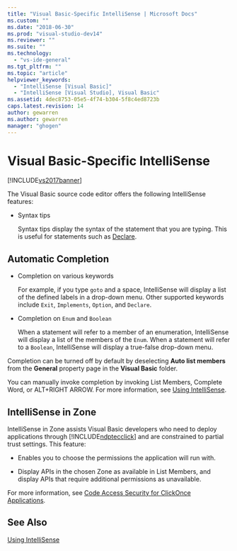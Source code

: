 ```yaml
---
title: "Visual Basic-Specific IntelliSense | Microsoft Docs"
ms.custom: ""
ms.date: "2018-06-30"
ms.prod: "visual-studio-dev14"
ms.reviewer: ""
ms.suite: ""
ms.technology: 
  - "vs-ide-general"
ms.tgt_pltfrm: ""
ms.topic: "article"
helpviewer_keywords: 
  - "IntelliSense [Visual Basic]"
  - "IntelliSense [Visual Studio], Visual Basic"
ms.assetid: 4dec8753-05e5-4f74-b304-5f8c4ed8723b
caps.latest.revision: 14
author: gewarren
ms.author: gewarren
manager: "ghogen"
---
```

# Visual Basic-Specific IntelliSense
[!INCLUDE[vs2017banner](../includes/vs2017banner.md)]

The Visual Basic source code editor offers the following IntelliSense features:  
  
-   Syntax tips  
  
     Syntax tips display the syntax of the statement that you are typing. This is useful for statements such as [Declare](http://msdn.microsoft.com/library/d3f21fb0-b804-4c99-97ed-583b23894cf1).  
  
## Automatic Completion  
  
-   Completion on various keywords  
  
     For example, if you type `goto` and a space, IntelliSense will display a list of the defined labels in a drop-down menu. Other supported keywords include `Exit`, `Implements`, `Option`, and `Declare`.  
  
-   Completion on `Enum` and `Boolean`  
  
     When a statement will refer to a member of an enumeration, IntelliSense will display a list of the members of the `Enum`. When a statement will refer to a `Boolean`, IntelliSense will display a true-false drop-down menu.  
  
 Completion can be turned off by default by deselecting **Auto list members** from the **General** property page in the **Visual Basic** folder.  
  
 You can manually invoke completion by invoking List Members, Complete Word, or ALT+RIGHT ARROW. For more information, see [Using IntelliSense](../ide/using-intellisense.md).  
  
## IntelliSense in Zone  
 IntelliSense in Zone assists Visual Basic developers who need to deploy applications through [!INCLUDE[ndptecclick](../includes/ndptecclick-md.md)] and are constrained to partial trust settings. This feature:  
  
-   Enables you to choose the permissions the application will run with.  
  
-   Display APIs in the chosen Zone as available in List Members, and display APIs that require additional permissions as unavailable.  
  
 For more information, see [Code Access Security for ClickOnce Applications](../deployment/code-access-security-for-clickonce-applications.md).  
  
## See Also  
 [Using IntelliSense](../ide/using-intellisense.md)



